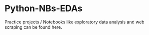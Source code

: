 # Python-NBs-EDAs
Practice projects / Notebooks  like exploratory data analysis and web scraping can be found here.
